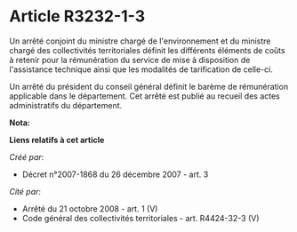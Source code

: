 # Article R3232-1-3

Un arrêté conjoint du ministre chargé de l'environnement et du ministre chargé des collectivités territoriales définit les
différents éléments de coûts à retenir pour la rémunération du service de mise à disposition de l'assistance technique ainsi
que les modalités de tarification de celle-ci. 

Un arrêté du président du conseil général définit le barème de rémunération applicable dans le département. Cet arrêté est
publié au recueil des actes administratifs du département.

**Nota:**



**Liens relatifs à cet article**

_Créé par_:

  - Décret n°2007-1868 du 26 décembre 2007 - art. 3

_Cité par_:

  - Arrêté du 21 octobre 2008 - art. 1 (V)
  - Code général des collectivités territoriales - art. R4424-32-3 (V)
